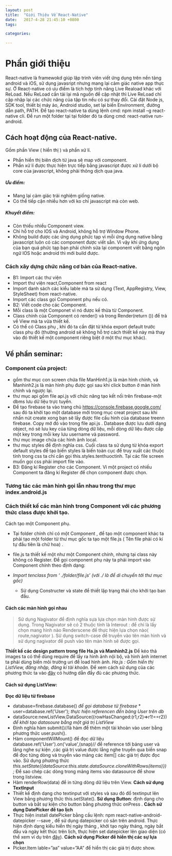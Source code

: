 ```yaml
---
layout: post
title:  "Giới Thiệu Về React-Native"
date:   2017-4-28 21:45:10 +0800
tags:

categories:

---
```

# Phần giới thiệu
React-native là framewokd giúp lập trình viên viết ứng dụng trên nền tảng android và iOS, sử dụng javasript nhưng mang lại cảm giác native app thực sự.
Ở React-native có ưu điểm là tích hợp tính năng Live Reaload khác với ReLoad. Nếu ReLoad  cần tải lại mã nguồn để cập nhật thì Live ReLoad chỉ cập nhập lại các chức năng của tập tin nếu có sự thay đổi.
Cài đặt Node js, SDK tool, thiết bị máy ảo, Android studio, set lại biến Environment, đường dẫn path, PATH.
Để tạo react-native ta dùng lệnh cmd: npm install –g react-native cli.
Để run một folder tại tại folder đó ta dùng cmd: react-native run-android.
## Cách hoạt động của React-native.
Gồm phần View ( hiển thị ) và phần xử lí.
  * Phần hiển thị biên dịch từ java sẽ map với component.
  * Phần xử lí được thực hiện trực tiếp bằng javascript được xử lí dưới bộ core của 
  javascript, không phải thông dịch qua java.
##### Ưu điểm: 
  * Mang lại cảm giác trải nghiệm giống native.
  * Có thể tiếp cận nhiều hơn với ko chỉ javascript mà còn web.
##### Khuyết điểm: 
  * Còn thiếu nhiều Component view.
  * Chỉ hỗ trợ cho IOS và Android, không hỗ trợ Window Phone.
  * Không build được các ứng dụng phức tạp vì mỗi ứng dụng native  bằng javascript luôn có các component được viết sẵn. Vì vậy khi ứng dụng của bạn quá phức tạp bạn phải chỉnh sửa lại component  viết bằng ngôn ngữ IOS hoặc android thì mới build được.

### Cách xây dựng chức năng cơ bản của React-native.
 * B1: Import các thư viện
  * Import thư viện react,Component from  react
  * Import danh sách các kiểu lable mà ta sử dụng (Text,  AppRegistry, View, StyleSheet) from react-native.
  * Import các class  gọi Component phụ nếu có.
 * B2: Viết code cho các Component.
  * Mỗi class là một Componet vì nó được kế thừa từ Component.
  * Class chính của Component có render() và trong Render(return ()) để trả về View mà ta vừa thiết kế. 
  * Có thể có Class phụ , khi đó ta cần đặt từ khóa export default trước class phụ đó (thường android sẽ không hỗ trợ cách thiết kế này mà thay vào đó thiết kế một component riêng biệt ở một thư mục khác).

## Về phần seminar:
### Component của project:
  * gồm thư mục con screen chứa file ManHinh1.js là màn hình chính, và Manhinh2.js là màn hình phụ được gọi sau khi click button ở màn hình chính và ngược lại. 
  *	thư mục api gồm file api.js với chức năng tạo kết nối trên firebase-một dbms lưu dữ liệu trực tuyến.
  * Để tạo firebase ta vào trang chủ https://console.firebase.google.com/ sau đó ta khởi tạo một database mới trong mục creat project  sau khi nhấn nút create xong bạn sẽ lấy được file cấu hình của database treenn firebase. Copy mớ đó vào trong file api.js . Database được lưu dưới dạng object, nó sẽ lưu key của từng dòng dữ liệu, mỗi dòng dữ liệu được cấp một key  trong mỗi key lưu username và password.
  * thư mục image chứa các hình ảnh local.
  * thư mục styles để định nghĩa css. Cuối class ta sử dụng từ khóa export default styles để tạo biến styles là biến toàn cục để truy xuất các thuộc tính trong css ta chỉ cần gọi this.styles.tenthuoctinh. Tại các file screen muốn gọi css phải import file vào.
 * B3: Đăng kí Register cho các Component. Vì một project có nhiều Component ta đăng kí Register để chọn component được chọn.

### Tương tác các màn hình gọi lẫn nhau trong thư mục index.android.js
### Cách thiết kế các màn hình trong Component với các phương thức class được khởi tạo.

Cách tạo một Component phụ.
  * Tại folder chính chỉ có một Component , để tạo một component khác ta phải tạo một folder từ thư mục gốc ta tạo một file.js ( Tên file phải có kí tự đầu tiên là chữ hoa) .

  * file.js  ta thiết kế một như một Component chính, nhưng tại class này không có Register.
 Để gọi component  phụ này ta phải import vào Component chính theo định dạng:
* *Import  tenclass  from ‘ ./folder/file.js’ (với ./ là để di chuyển tới thư mục gốc)*
  * Sử dụng Constructer  và state để thiết lập trạng thái cho khởi tạo ban đầu.
#### Cách các màn hình gọi nhau
   > Sử dụng Nagivator để định nghĩa sựa lựa chọn màn hình được sử dụng. Trong Nagivator sẽ có 2 thuộc tính là Interout : để chỉ là lấy chọn mang hình nào  Renderscene để thực hiện lựa chọn nào( route,nagivator ). Sử dụng switch-case để truyền vào tên màn hình và sử dụng nagivator để push vào tên màn hình sẽ được gọi.

**Thiết kế các design pattern trong file Ha.js và Manhinh2.js**
Để kéo thả images ta có thể dùng require để lấy ra hình ảnh nội bộ, và hình ảnh internet ta phải dùng biến môi trường uri để load hình ảnh.
 *Ha.js : Gồm hiển thị ListView, đăng nhập, đăng kí tài khoản.*
Để xem cách sử dụng của các phương thức ta vào [đây](https://facebook.github.io/react-native) có hướng dẫn đầy đủ các phương thức. 
#### Cách sử dụng ListView: 
**Đọc dữ liệu từ firebase** 
  * database=firebase.database() *để gọi database từ firebase*                        * user=database.ref('User'); *thực hiện referencen đến bảng User trên db*
  * dataSource:newListView.DataSource({rowHasChanged:(r1,r2)=>r1!==r2}) *để  khởi tạo datasoure bằng một giá trị ListView*
 * Định nghĩa hàm submit()//là hàm để thêm một tài khoản vào user bằng phương thức user.push().
 * Hàm componentWillMount() để đọc dữ liệu database.ref('User').on('value',(snap)// để reference tới bảng user và lắng nghe sự kiện ,các giá trị value được lắng nghe truyền qua biến snap để đọc từng dòng và truyền vào mảng các item[] các giá trị được đọc vào.
Sử dụng phương thức 
  *this.setState({dataSource:this.state.dataSource.cloneWithRows(items)});*
Để sao chép các dòng trong mảng items vào datasource để show trong listview.
 * Hàm  renderRow(data) để in từng dòng dữ liệu trên View.
**Cách sử dụng TextInput**
  * Thiết kế định dạng cho textinput với styles và sau đó đổ textinput lên View bằng phương thức this.setState().
**Sử dụng Button**: định dạng cho button và bắt sự kiện cho button bằng phương thức onPress .
**Cách sử dụng DatePicker để tạo lịch**
 * Thực hiện install datePicker bằng cầu lệnh:
   npm react-native-android-datepicker  --save    , để sử dụng datepicker có sãn trên android.  Thực hiện định dạng kiểu hiển thị ngày tháng , khởi tạo ngày tháng, ngày bắt đầu và ngày kết thúc trên lịch, thực hiện set datepicker lên giao diện (có thể xem ví dụ trên [đây](https://facebook.github.io/react-native/docs/getting-started.html)).
**Cách sử dụng Picker để hiển thị các sự lựa chọn** 
 * Picker.Item lable=”aa”  value=”AA” để hiển thị các giá trị được show.



